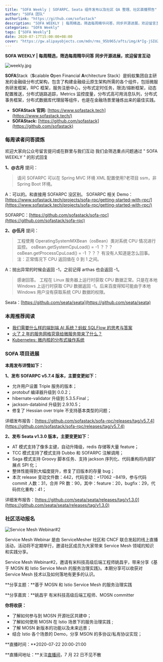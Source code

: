 ```yaml
---
title: "SOFA Weekly | SOFARPC、Seata 组件发布以及社区 QA 整理、社区直播预告"
author: "SOFA 团队"
authorlink: "https://github.com/sofastack"
description: "SOFA WEEKLY | 每周精选，筛选每周精华问答，同步开源进展，欢迎留言互动。"
categories: "SOFA Weekly"
tags: ["SOFA Weekly"]
date: 2020-07-17T15:00:00+08:00
cover: "https://gw.alipayobjects.com/mdn/rms_95b965/afts/img/A*Ig-jSIUZWx0AAAAAAAAAAAAAARQnAQ"
---
```


**SOFA WEEKLY | 每周精选，筛选每周精华问答**
**同步开源进展，欢迎留言互动**

![weekly.jpg](https://gw.alipayobjects.com/mdn/rms_95b965/afts/img/A*ARgKS6SuU7YAAAAAAAAAAAAAARQnAQ)

**SOFA**Stack（**S**calable **O**pen Financial **A**rchitecture Stack）是蚂蚁集团自主研发的金融级分布式架构，包含了构建金融级云原生架构所需的各个组件，包括微服务研发框架，RPC 框架，服务注册中心，分布式定时任务，限流/熔断框架，动态配置推送，分布式链路追踪，Metrics 监控度量，分布式高可用消息队列，分布式事务框架，分布式数据库代理层等组件，也是在金融场景里锤炼出来的最佳实践。

- **SOFAStack 官网:** [https://www.sofastack.tech](https://www.sofastack.tech/)
- **SOFAStack:** [https://github.com/sofastack](https://github.com/sofastack)

### 每周读者问答提炼

欢迎大家向公众号留言提问或在群里与我们互动
我们会筛选重点问题通过 " SOFA WEEKLY " 的形式回复

**1、@古月** 提问：

> 请问 SOFARPC 可以在 Spring MVC 环境 XML 配置使用?老项目 ssm，非 Spring Boot 环境。

A：可以的。和直接用 SOFARPC 没区别。
SOFARPC 相关 Demo：[https://www.sofastack.tech/projects/sofa-rpc/getting-started-with-rpc/](https://www.sofastack.tech/projects/sofa-rpc/getting-started-with-rpc/)

SOFARPC：[https://github.com/sofastack/sofa-rpc](https://github.com/sofastack/sofa-rpc)

**2、@伍月** 提问：

> 工程使用 OperatingSystemMXBean（osBean）类对系统 CPU 情况进行监控。
> osBean.getSystemCpuLoad() = -1 ？？？
> osBean.getProcessCpuLoad() = -1 ？？？
> 有没有人知道是怎么回事。
> 注：正常情况下 CPU 返回值在 0 到 1 之间。

A：抛出异常的时候会返回 -1，之前记得 arthas 也会返回 -1。

> 感谢回答。 工程在 Linux 服务器上运行时获取 CPU 数据正常。只是在本地 Windows 上运行时获取 CPU 数据返回 -1。后来百度得知可能由于本地 Windows 用户没有获取系统 CPU 数据的权限。

Seata：[https://github.com/seata/seata](https://github.com/seata/seata)

### 本周推荐阅读

- [我们需要什么样的端到端 AI 系统？蚂蚁 SQLFlow 的思考与答案](https://www.sofastack.tech/blog/end-to-end-ai-system-sqlflow/)
- [火了 2 年的服务网格究竟给微服务带来了什么？](https://www.sofastack.tech/blog/microservices-service-mesh/)
- [Kubernetes: 微内核的分布式操作系统](https://www.sofastack.tech/blog/microkernel-distributed-operating-system-kubernetes/)

### SOFA 项目进展

**本周发布详情如下：**

**1、发布 SOFARPC v5.7.4 版本，主要变更如下：**

- 允许用户设置 Triple 服务的版本；
- protobuf 编译器升级到 0.0.2；
- hibernate-validator 升级到 5.3.5.Final；
- jackson-databind 升级到 2.9.10.5；
- 修复了 Hessian over triple 不支持基本类型的问题；

详细发布报告：[https://github.com/sofastack/sofa-rpc/releases/tag/v5.7.4](https://github.com/sofastack/sofa-rpc/releases/tag/v5.7.4)

**2、发布 Seata v1.3.0 版本，主要变更如下：**

- AT 模式支持了像多主键，自动升降级，redis 存储等大量 feature；
- TCC 模式支持了模式支持 Dubbo 和 SOFARPC 注解调用；
- Saga 模式支持 Groovy 脚本任务、支持 jackson 序列化、代码重构将内部扩展点 SPI 化；
- 整体性能得到大幅度提升，修复了旧版本的存量 bug；
- 本次 release 变动文件数：442，代码变动：+17062 −8419，参与代码 commit 人数：31，合并 PR 数：90，其中：feature：20，bugfix：29，代码优化重构：41；

详细发布报告：[https://github.com/seata/seata/releases/tag/v1.3.0](https://github.com/seata/seata/releases/tag/v1.3.0)

### 社区活动报名

![Service Mesh Webinar#2](https://cdn.nlark.com/yuque/0/2020/jpeg/226702/1594978284633-1514b803-7bb3-44d7-9abf-14edf8d5ac45.jpeg)

Service Mesh Webinar 是由 ServiceMesher 社区和 CNCF 联合发起的线上直播活动，活动将不定期举行，邀请社区成员为大家带来 Service Mesh 领域的知识和实践分享。

Service Mesh Webinar#2，邀请有米科技高级后端工程师姚昌宇，带来分享《基于 MOSN 和 Istio Service Mesh 的服务治理实践》。本期分享可以收获对 Service Mesh 技术以及如何落地有更多的认识。

**分享主题：**基于 MOSN 和 Istio Service Mesh 的服务治理实践

**分享嘉宾：**姚昌宇 有米科技高级后端工程师、MOSN committer

**你将收获：**

- 了解如何参与到 MOSN 开源社区共建中；
- 了解如何使用 MOSN 在 Istio 场景下的服务治理实践 ;
- 了解 MOSN 新版本的功能以及未来远景；
- 结合 Istio 各个场景的 Demo，分享 MSON 的多协议/私有协议实现；

**直播时间：**2020-07-22 20:00-21:00

**直播间地址：**关注[直播间](https://live.bilibili.com/21954520)，7 月 22 日不见不散
